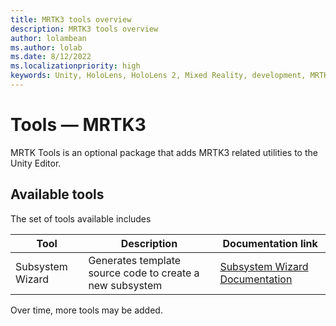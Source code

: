 ```yaml
---
title: MRTK3 tools overview
description: MRTK3 tools overview
author: lolambean
ms.author: lolab
ms.date: 8/12/2022
ms.localizationpriority: high
keywords: Unity, HoloLens, HoloLens 2, Mixed Reality, development, MRTK3, tools, utilities
---
```


# Tools &#8212; MRTK3

MRTK Tools is an optional package that adds MRTK3 related utilities to the Unity Editor.

## Available tools

The set of tools available includes

| Tool | Description | Documentation link |
| --- | --- | --- |
| Subsystem Wizard | Generates template source code to create a new subsystem | [Subsystem Wizard Documentation](subsyswizard.md)

Over time, more tools may be added.
